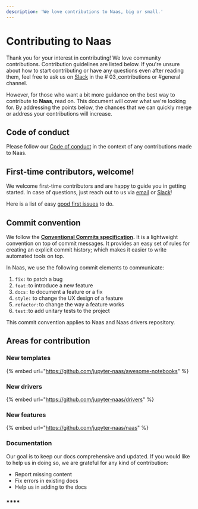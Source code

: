 ```yaml
---
description: 'We love contributions to Naas, big or small.'
---
```


# Contributing to Naas

Thank you for your interest in contributing! We love community contributions. Contribution guidelines are listed below. If you're unsure about how to start contributing or have any questions even after reading them, feel free to ask us on [Slack](https://slack.airbyte.io) in the \# 03\_contributions or \#general channel.

However, for those who want a bit more guidance on the best way to contribute to **Naas**, read on. This document will cover what we're looking for. By addressing the points below, the chances that we can quickly merge or address your contributions will increase.

## Code of conduct

Please follow our [Code of conduct](project-overview/code-of-conduct.md) in the context of any contributions made to Naas.

## First-time contributors, welcome!

We welcome first-time contributors and are happy to guide you in getting started. In case of questions, just reach out to us via [email](mailto:hello@naas.ai) or [Slack](https://slack.airbyte.io)!

Here is a list of easy [good first issues](https://github.com/jupyter-naas/awesome-notebooks/labels/good%20first%20issue) to do.

## Commit convention

We follow the [**Conventional Commits specification**](https://www.conventionalcommits.org/en/v1.0.0/#summary)**.** It is a lightweight convention on top of commit messages. It provides an easy set of rules for creating an explicit commit history; which makes it easier to write automated tools on top.

In Naas, we use the following  commit elements to communicate:

1. `fix:` to patch a bug 
2. `feat:`to introduce a new feature 
3. `docs:` to document a feature or a fix
4. `style:` to change the UX design of a feature
5. `refactor:`to change the way a feature works 
6. `test:`to add unitary tests to the project 

This commit convention applies to Naas and Naas drivers repository.

## Areas for contribution

### **New templates** 

{% embed url="https://github.com/jupyter-naas/awesome-notebooks" %}

### **New drivers**

{% embed url="https://github.com/jupyter-naas/drivers" %}

### **New features**

{% embed url="https://github.com/jupyter-naas/naas" %}

### **Documentation**

Our goal is to keep our docs comprehensive and updated. If you would like to help us in doing so, we are grateful for any kind of contribution:

* Report missing content
* Fix errors in existing docs
* Help us in adding to the docs



###   ****


